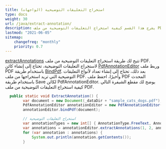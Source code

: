 ```yaml
---
title: استخراج التعليقات التوضيحية (الواجهات)
type: docs
weight: 30
url: /java/extract-annotation/
description: يشرح هذا القسم كيفية استخراج التعليقات التوضيحية من ملف PDF إلى XFDF باستخدام Aspose.PDF Facades.
lastmod: "2021-06-05"
sitemap:
    changefreq: "monthly"
    priority: 0.7
---
```


[extractAnnotations](https://reference.aspose.com/pdf/java/com.aspose.pdf.facades/PdfAnnotationEditor#extractAnnotations-int-int-int:A-0) تتيح لك طريقة استخراج التعليقات التوضيحية من ملف PDF. لاستخراج التعليقات التوضيحية، تحتاج إلى إنشاء كائن [PdfAnnotationEditor](https://reference.aspose.com/pdf/java/com.aspose.pdf.facades/PdfAnnotationEditor) وربط ملف PDF باستخدام طريقة [BindPdf](https://reference.aspose.com/pdf/java/com.aspose.pdf.facades/Facade#bindPdf-com.aspose.pdf.IDocument-). بعد ذلك، تحتاج إلى إنشاء تعداد لأنواع التعليقات التوضيحية التي تريد استخراجها من ملف PDF. وأخيرًا، احفظ ملف PDF المحدث باستخدام طريقة Save لكائن PdfAnnotationEditor. يوضح لك مقطع الشيفرة التالي كيفية استخراج التعليقات التوضيحية من ملف PDF.

```java
  public static void ExtractAnnotation() {
        var document = new Document(_dataDir + "sample_cats_dogs.pdf");
        PdfAnnotationEditor annotationEditor = new PdfAnnotationEditor();
        annotationEditor.bindPdf(document);

        // استخراج التعليقات التوضيحية
        var annotationTypes = new int[] { AnnotationType.FreeText, AnnotationType.Text };
        var annotations = annotationEditor.extractAnnotations(1, 2, annotationTypes);
        for (var annotation : annotations) {
            System.out.println(annotation.getContents());
        }
```